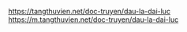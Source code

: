 https://tangthuvien.net/doc-truyen/dau-la-dai-luc
https://m.tangthuvien.net/doc-truyen/dau-la-dai-luc
